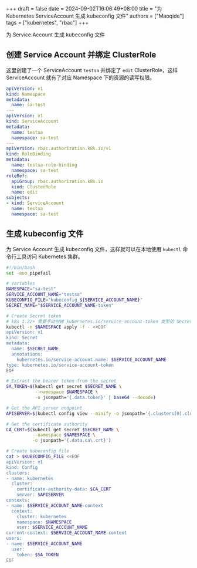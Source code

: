 +++ 
draft = false
date = 2024-09-02T16:06:49+08:00
title = "为 Kubernetes ServiceAccount 生成 kubeconfig 文件"
authors = ["Maoqide"]
tags = ["kubernetes", "rbac"]
+++

为 Service Account 生成 kubeconfig 文件

<!--more-->

## 创建 Service Account 并绑定 ClusterRole
这里创建了一个 ServiceAccount `testsa` 并绑定了 `edit` ClusterRole，这样 ServiceAccount 就有了对应 Namespace 下的资源的读写权限。

```yaml
apiVersion: v1
kind: Namespace
metadata:
  name: sa-test
---
apiVersion: v1
kind: ServiceAccount
metadata:
  name: testsa
  namespace: sa-test
---
apiVersion: rbac.authorization.k8s.io/v1
kind: RoleBinding
metadata:
  name: testsa-role-binding
  namespace: sa-test
roleRef:
  apiGroup: rbac.authorization.k8s.io
  kind: ClusterRole
  name: edit
subjects:
- kind: ServiceAccount
  name: testsa
  namespace: sa-test
```

## 生成 kubeconfig 文件
为 Service Account 生成 kubeconfig 文件，这样就可以在本地使用 `kubectl` 命令行工具访问 Kubernetes 集群。 

```bash
#!/bin/bash
set -euo pipefail

# Variables
NAMESPACE="sa-test"
SERVICE_ACCOUNT_NAME="testsa"
KUBECONFIG_FILE="kubeconfig_${SERVICE_ACCOUNT_NAME}"
SECRET_NAME="$SERVICE_ACCOUNT_NAME-token"

# Create Secret token
# k8s 1.22+ 需要手动创建 kubernetes.io/service-account-token 类型的 Secret，为 ServiceAccount 生成长期有效的 token
kubectl -n $NAMESPACE apply -f - <<EOF
apiVersion: v1
kind: Secret
metadata:
  name: $SECRET_NAME
  annotations:
    kubernetes.io/service-account.name: $SERVICE_ACCOUNT_NAME
type: kubernetes.io/service-account-token
EOF

# Extract the bearer token from the secret
SA_TOKEN=$(kubectl get secret $SECRET_NAME \
           --namespace $NAMESPACE \
           -o jsonpath='{.data.token}' | base64 --decode)

# Get the API server endpoint
APISERVER=$(kubectl config view --minify -o jsonpath='{.clusters[0].cluster.server}')

# Get the certificate authority
CA_CERT=$(kubectl get secret $SECRET_NAME \
          --namespace $NAMESPACE \
          -o jsonpath='{.data.ca\.crt}')

# Create kubeconfig file
cat > $KUBECONFIG_FILE <<EOF
apiVersion: v1
kind: Config
clusters:
- name: kubernetes
  cluster:
    certificate-authority-data: $CA_CERT
    server: $APISERVER
contexts:
- name: $SERVICE_ACCOUNT_NAME-context
  context:
    cluster: kubernetes
    namespace: $NAMESPACE
    user: $SERVICE_ACCOUNT_NAME
current-context: $SERVICE_ACCOUNT_NAME-context
users:
- name: $SERVICE_ACCOUNT_NAME
  user:
    token: $SA_TOKEN
EOF
```